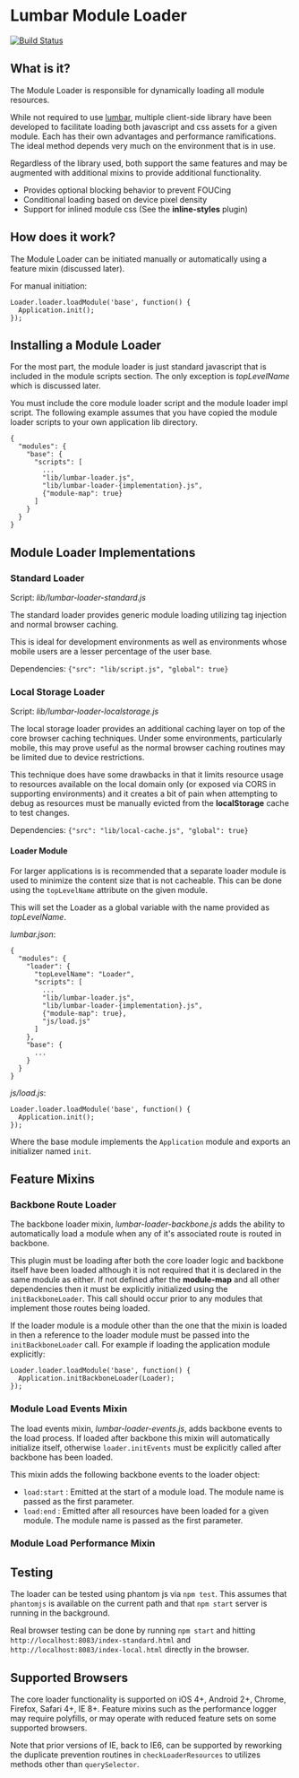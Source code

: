 # Lumbar Module Loader

[![Build Status](https://secure.travis-ci.org/walmartlabs/lumbar-loader.png?branch=master)](http://travis-ci.org/walmartlabs/lumbar-loader)

## What is it?
The Module Loader is responsible for dynamically loading all module resources.

While not required to use [lumbar](https://github.com/walmartlabs/lumbar), multiple client-side library
have been developed to facilitate loading both javascript and css assets for a given module. Each has
their own advantages and performance ramifications. The ideal method depends very much on the environment
that is in use.

Regardless of the library used, both support the same features and may be augmented with additional
mixins to provide additional functionality.

 * Provides optional blocking behavior to prevent FOUCing
 * Conditional loading based on device pixel density
 * Support for inlined module css (See the **inline-styles** plugin)


## How does it work?
The Module Loader can be initiated manually or automatically using a
feature mixin (discussed later).

For manual initiation:

    Loader.loader.loadModule('base', function() {
      Application.init();
    });


## Installing a Module Loader

For the most part, the module loader is just standard javascript that
is included in the module scripts section.  The only exception is
*topLevelName* which is discussed later.

You must include the core module loader script and the module loader
impl script.  The following example assumes that you have copied the
module loader scripts to your own application lib directory.

    {
      "modules": {
        "base": {
          "scripts": [
            ...
            "lib/lumbar-loader.js",
            "lib/lumbar-loader-{implementation}.js",
            {"module-map": true}
          ]
        }
      }
    }

## Module Loader Implementations

### Standard Loader

Script: *lib/lumbar-loader-standard.js*

The standard loader provides generic module loading utilizing tag
injection and normal browser caching.

This is ideal for development environments as well as environments
whose mobile users are a lesser percentage of the user base.

Dependencies: `{"src": "lib/script.js", "global": true}`


### Local Storage Loader

Script: *lib/lumbar-loader-localstorage.js*

The local storage loader provides an additional caching layer on top
of the core browser caching techniques. Under some environments,
particularly mobile, this may prove useful as the normal browser
caching routines may be limited due to device restrictions.

This technique does have some drawbacks in that it limits resource
usage to resources available on the local domain only (or exposed via
CORS in supporting environments) and it creates a bit of pain when
attempting to debug as resources must be manually evicted from the
**localStorage** cache to test changes.

Dependencies: `{"src": "lib/local-cache.js", "global": true}`


#### Loader Module

For larger applications is is recommended that a separate loader module is used to
minimize the content size that is not cacheable. This can be done using the
`topLevelName` attribute on the given module.

This will set the Loader as a global variable with the name provided
as *topLevelName*.

*lumbar.json*:

    {
      "modules": {
        "loader": {
          "topLevelName": "Loader",
          "scripts": [
            ...
            "lib/lumbar-loader.js",
            "lib/lumbar-loader-{implementation}.js",
            {"module-map": true},
            "js/load.js"
          ]
        },
        "base": {
          ...
        }
      }
    }

*js/load.js*:

    Loader.loader.loadModule('base', function() {
      Application.init();
    });

Where the base module implements the `Application` module and exports an initializer
named `init`.

## Feature Mixins

### Backbone Route Loader

The backbone loader mixin, *lumbar-loader-backbone.js* adds the ability to automatically load a
module when any of it's associated route is routed in backbone.

This plugin must be loading after both the core loader logic and backbone itself have been loaded
although it is not required that it is declared in the same module as either. If not defined after
the **module-map** and all other dependencies then it must be explicitly initialized using the
`initBackboneLoader`. This call should occur prior to any modules that implement those routes
being loaded.

If the loader module is a module other than the one that the mixin is loaded in then a reference to
the loader module must be passed into the `initBackboneLoader` call. For example if loading the
application module explicitly:

    Loader.loader.loadModule('base', function() {
      Application.initBackboneLoader(Loader);
    });


### Module Load Events Mixin

The load events mixin, *lumbar-loader-events.js*, adds backbone events to the load process. If
loaded after backbone this mixin will automatically initialize itself, otherwise `loader.initEvents`
must be explicitly called after backbone has been loaded.

This mixin adds the following backbone events to the loader object:

 * `load:start` : Emitted at the start of a module load. The module name is passed as the first parameter.
 * `load:end` : Emitted after all resources have been loaded for a given module. The module name is passed as the first parameter.


### Module Load Performance Mixin

## Testing

The loader can be tested using phantom js via `npm test`. This assumes that `phantomjs` is available on
the current path and that `npm start` server is running in the background.

Real browser testing can be done by running `npm start` and hitting `http://localhost:8083/index-standard.html`
and `http://localhost:8083/index-local.html` directly in the browser.

## Supported Browsers

The core loader functionality is supported on iOS 4+, Android 2+, Chrome, Firefox, Safari 4+, IE 8+.
Feature mixins such as the performance logger may require polyfills, or may operate with reduced
feature sets on some supported browsers.

Note that prior versions of IE, back to IE6, can be supported by reworking the duplicate prevention
routines in `checkLoaderResources` to utilizes methods other than `querySelector`.
